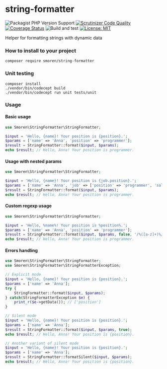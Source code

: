 # string-formatter

![Packagist PHP Version Support](https://img.shields.io/packagist/php-v/smoren/string-formatter)
[![Scrutinizer Code Quality](https://scrutinizer-ci.com/g/Smoren/string-formatter-php/badges/quality-score.png?b=master)](https://scrutinizer-ci.com/g/Smoren/string-formatter-php/?branch=master)
[![Coverage Status](https://coveralls.io/repos/github/Smoren/string-formatter-php/badge.svg?branch=master)](https://coveralls.io/github/Smoren/string-formatter-php?branch=master)
![Build and test](https://github.com/Smoren/string-formatter-php/actions/workflows/test_master.yml/badge.svg)
[![License: MIT](https://img.shields.io/badge/License-MIT-yellow.svg)](https://opensource.org/licenses/MIT)

Helper for formatting strings with dynamic data

### How to install to your project
```
composer require smoren/string-formatter
```

### Unit testing
```
composer install
./vendor/bin/codecept build
./vendor/bin/codecept run unit tests/unit
```

### Usage

#### Basic usage

```php
use Smoren\StringFormatter\StringFormatter;

$input = 'Hello, {name}! Your position is {position}.';
$params = ['name' => 'Anna', 'position' => 'programmer'];
$result = StringFormatter::format($input, $params);
echo $result; // Hello, Anna! Your position is programmer.
```

#### Usage with nested params

```php
use Smoren\StringFormatter\StringFormatter;

$input = 'Hello, {name}! Your position is {job.position}.';
$params = ['name' => 'Anna', 'job' => ['position' => 'programmer', 'salary' => 2000]];
$result = StringFormatter::format($input, $params);
echo $result; // Hello, Anna! Your position is programmer.
```

#### Custom regexp usage

```php
use Smoren\StringFormatter\StringFormatter;

$input = 'Hello, %name%! Your position is %position%.';
$params = ['name' => 'Anna', 'position' => 'programmer'];
$result = StringFormatter::format($input, $params, false, '/%([a-z]+)%/');
echo $result; // Hello, Anna! Your position is programmer.
```

#### Errors handling

```php
use Smoren\StringFormatter\StringFormatter;
use Smoren\StringFormatter\StringFormatterException;

// Explicit mode
$input = 'Hello, {name}! Your position is {position}.';
$params = ['name' => 'Anna'];
try {
    StringFormatter::format($input, $params);
} catch(StringFormatterException $e) {
    print_r($e->getData()); // ['position']
}

// Silent mode
$input = 'Hello, {name}! Your position is {position}.';
$params = ['name' => 'Anna'];
$result = StringFormatter::format($input, $params, true);
echo $result; // Hello, Anna! Your position is {position}.

// Another variant of silent mode
$input = 'Hello, {name}! Your position is {position}.';
$params = ['name' => 'Anna'];
$result = StringFormatter::formatSilent($input, $params);
echo $result; // Hello, Anna! Your position is {position}.
```